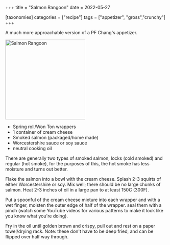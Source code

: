 +++
title = "Salmon Rangoon"
date = 2022-05-27

[taxonomies]
categories = ["recipe"]
tags = ["appetizer", "gross","crunchy"]
+++

A much more approachable version of a PF Chang's appetizer.

<!-- more -->

<img src="picture1.jpg" alt="Salmon Rangoon" width=250>

- Spring roll/Won Ton wrappers
- 1 container of cream cheese
- Smoked salmon (packaged/home made)
- Worcestershire sauce or soy sauce
- neutral cooking oil


There are generally two types of smoked salmon, locks (cold smoked) and regular (hot smoke), for the purposes of this, the hot smoke has less moisture and turns out better. 

Flake the salmon into a bowl with the cream cheese.
Splash 2-3 squirts of either Worcestershire or soy.  Mix well; there should be no large chunks of
 salmon.  Heat 2-3 inches of oil in a large pan to at least 150C (300F).

Put a spoonful of the cream cheese mixture into each wrapper and with a wet finger,
 moisten the outer edge of half of the wrapper.  seal them with a pinch (watch some YouTube
 videos for various patterns to make it look like you know what you're doing).

Fry in the oil until golden brown and crispy, pull out and rest on a paper towel/drying rack. Note: these don't have to be deep fried, and can be flipped over half way through.
